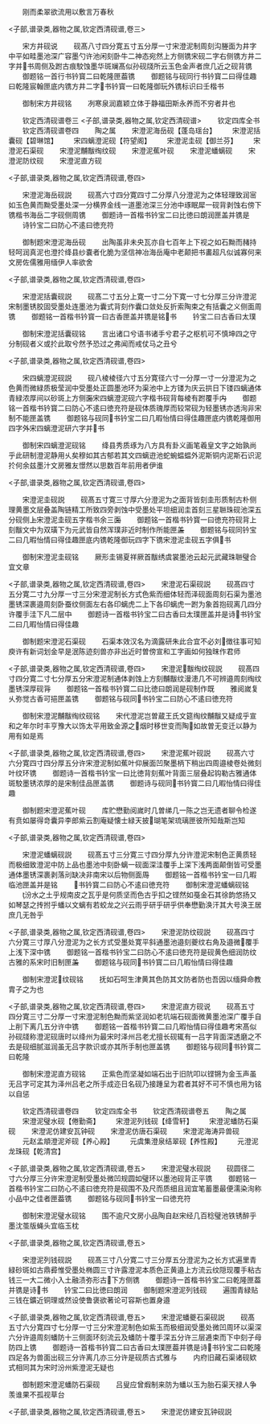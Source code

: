 <!-- { "loadSidebar": true } -->
　　刚而柔翠欲流用以敷言万春秋














<子部,谱录类,器物之属,钦定西清砚谱,卷三>








　　宋方井砚说
　　砚髙八寸四分寛五寸五分厚一寸宋澄泥制周刻沟塍面为井字中平如畦墨池深广容墨勺许池闲刻卧牛二神态宛然上方侧镌宋砚二字右侧镌方井二字并书周侧及跗古痕駮蚀墨华斑斓髙似孙砚牋所云玉色金声者庶几近之砚背镌
　　御题铭一首行书钤寳二曰乾隆匣葢镌
　　御题铭与砚同行书钤寳二曰得佳趣曰乾隆宸翰匣底内镌方井二字书钤寳一曰乾隆御玩外镌标识曰壬楷书













　　御制宋方井砚铭
　　冽寒泉润嘉颖立体于静福田斯永养而不穷者井也













　　钦定西清砚谱卷三
<子部,谱录类,器物之属,钦定西清砚谱>
　　钦定四库全书
　　钦定西清砚谱卷四
　　陶之属
　　宋澄泥海岳砚【蓬岛瑶台】
　　宋澄泥括囊砚【碧琳馆】
　　宋四螭澄泥砚【符望阁】
　　宋澄泥圭砚【御兰芬】
　　宋澄泥石渠砚
　　宋澄泥黼黻绹纹砚
　　宋澄泥蕉叶砚
　　宋澄泥蟠螭砚
　　宋澄泥防纹砚
　　宋澄泥直方砚



<子部,谱录类,器物之属,钦定西清砚谱,卷四>








　　宋澄泥海岳砚説
　　砚髙六寸四分寛四寸二分厚八分澄泥为之体轻理致润宻如玉色黄而黝受墨处深一分横界金线一道墨池深三分池中琢眠犀一砚背剥蚀右傍下镌楷书海岳二字砚侧周镌
　　御题诗一首楷书钤宝二曰比徳曰朗润匣盖并镌是
　　诗钤宝二曰防心不逺曰徳充符

　　御制题宋澄泥海岳砚
　　出陶虽非未央瓦亦自七百年上下视之如石黝而赭持轻呵润真泥也澄扵绛县纱嚢者化脆为坚信神冶海岳庵中老颠把书畵超凡似诚寡何来文房佐儒雅用缅伊人率欲舍











<子部,谱录类,器物之属,钦定西清砚谱,卷四>








　　宋澄泥括囊砚説
　　砚髙二寸五分上寛一寸二分下寛一寸七分厚三分许澄泥宋制墨锈胶固受墨处连墨池为囊式背刻作囊口敛处反折索陶束之有括囊之义侧面周镌
　　御题铭一首楷书钤寳一曰古香匣盖并镌是铭书
　　钤宝二曰古香曰太璞

　　御制宋澄泥括囊砚铭
　　言出诸口兮语书诸手兮君子之枢机可不慎坤四之守分制砚者义或扵此取兮然予恐过之弗闻而戒仗马之丑兮












<子部,谱录类,器物之属,钦定西清砚谱,卷四>








　　宋四螭澄泥砚説
　　砚八棱棱径六寸五分寛径六寸一分厚一寸一分澄泥为之色黄而微緑质极莹润中受墨处正圆墨池环为渠池中上方镂为庆云拱日下镂四螭通体青緑浓厚间以砂斑上方侧面宋四螭澄泥砚六字楷书砚背每棱有跗覆手内
　　御题铭一首楷书钤寳二曰防心不逺曰徳充符是砚体质瑰厚而较常砚为轻墨锈亦透洵非宋制不能匣盖镌
　　御题铭与砚同书钤宝二曰几暇怡情曰得佳趣匣底内镌乾隆御用四字外宋四螭澄泥研六字并书












　　御制宋四螭澄泥砚铭
　　绛县秀质琢为八方具有卦义画笔羲皇文字之始孰尚乎此研制澄泥静用乆矣穆如其古郁若其文四螭逰池蛇蜿蝹蝹外泥斯铜内泥斯石识泥扵何余兹墨汁文房雅友憬然以思数百年前用者伊谁











<子部,谱录类,器物之属,钦定西清砚谱,卷四>








　　宋澄泥圭砚説
　　砚髙五寸寛三寸厚六分澄泥为之面背皆刻圭形质制古朴侧理黄墨文层叠盖陶链精工所致四旁剥蚀中受墨处平坦细润圭首刻三星聮珠砚池深五分砚侧上宋澄泥圭砚五字楷书余三面
　　御题铭一首楷书钤寳一曰徳充符砚背上刻黻文中为双璜下为元武皆自然浑璞非近时制作所能匣盖
　　御题铭与砚同钤宝二曰几暇怡情曰得佳趣匣底内镌乾隆御玩四字下镌宋澄泥圭砚五字俱书













　　御制宋澄泥圭砚铭
　　厥形圭锡夏祥厥首黻绣虞裳墨池云起元武藏珠聮璧合宜文章













<子部,谱录类,器物之属,钦定西清砚谱,卷四>
　　宋澄泥石渠砚説
　　砚髙四寸五分寛二寸九分厚一寸三分宋澄泥制长方式色紫而细体轻而泽砚面周刻石渠为墨池墨锈深裹邉周刻卧蚕纹侧面左右各印螭虎二上下各印螭虎一跗为象首抱砚离几四分许覆手洼下凡二层中
　　御题诗一首楷书钤宝二曰古香曰太璞匣盖并是诗书钤宝二曰几暇怡情曰得佳趣








　　御制题宋澄泥石渠砚
　　石渠本效汉名为滴露研朱此合宜不必刘徴往事可知庾许有新词划金早是泯陈迹刻兽亦非出近时曽傍宣和工字画如何独昩作君师












<子部,谱录类,器物之属,钦定西清砚谱,卷四>
　　宋澄泥黻绹纹砚説
　　砚髙四寸四分寛二寸七分厚五分宋澄泥制通体剥蚀上方刻黼黻纹漫漶几不可辨邉周刻绹纹墨锈深厚砚背
　　御题铭一首楷书钤寳二曰比徳曰朗润是砚制作既
　　雅阅嵗复乆弥觉古香可挹匣盖镌
　　御题铭与砚同书钤宝二曰防心不逺曰徳充符









　　御制宋澄泥黼黻绹纹砚铭
　　宋代澄泥岂曽蔵王氏文筵绹纹黼黻又疑成乎宣和之年尔时丰亨豫大以饰太平用致金源之烟时移世变而陶如故曽无变迁以静为用有如是焉












<子部,谱录类,器物之属,钦定西清砚谱,卷四>
　　宋澄泥蕉叶砚説
　　砚髙六寸六分寛四寸四分厚五分许宋澄泥制如蕉叶仰展面凹聚墨柄下稍出四周邉棱卷处微刻叶纹环镌
　　御题诗一首楷书钤宝一曰比徳背刻蕉叶背面三层叠起钩勒古雅通体斑駮墨锈浓厚的是宋制佳品匣盖镌
　　御题诗与砚同书钤寳二曰几暇怡情曰得佳趣








　　御制题宋澄泥蕉叶砚
　　库贮懋勤阅嵗时几曽绨几一陈之岂无遗者聊令检遂有贲如屡得竒囊异李郎紫云割庵疑懐士緑天披瑚笔架琉璃匣彼所知哉斯岂知












<子部,谱录类,器物之属,钦定西清砚谱,卷四>








　　宋澄泥蟠螭砚説
　　砚髙五寸三分寛三寸四分厚九分许澄泥宋制色正黄质轻而极细致澄泥中防上品也墨池中刻卧螭一砚面深洼覆手上深下浅两面颠倒皆可受墨通体墨锈深裹剥落刓缺决非南宋以后物侧面周
　　御题铭一首楷书钤宝一曰几暇临池匣盖并是铭
　　书钤寳二曰防心不逺曰徳充符
　　御制宋澄泥蟠螭砚铭
　　汾水之土乎规南皮之瓦乎是何质坚而色古乎扣之铿然如戞金石其徐韵悠扬又如琴瑟之抟拊乎蟠以文螭有若蛟龙之兴云雨乎研乎研乎供奉懋勤涣汗其大号涣王居庶几无咎乎











<子部,谱录类,器物之属,钦定西清砚谱,卷四>
　　宋澄泥防纹砚説
　　砚髙四寸六分寛三寸厚八分澄泥为之长方式受墨处寛平斜通墨池邉刻夔纹右角及邉微覆手上浅下深中镌
　　御题铭一首楷书钤宝二曰防心不逺曰徳充符是砚黄色细润防纹古雅的系宋时旧制匣盖
　　御题铭与砚同书钤寳二曰几暇怡情曰得佳趣









　　御制宋澄泥纹砚铭
　　抚如石呵生津黄其色防其文防者防也吾因以缅舜命教胄子之为也













<子部,谱录类,器物之属,钦定西清砚谱,卷四>
　　宋澄泥直方砚说
　　砚髙五寸四分寛三寸二分厚一寸宋澄泥制色黝而紫坚润如老坑端石砚面微黄墨池深广覆手自上削下离几五分许中镌
　　御题铭一首楷书钤寳二曰几暇怡情曰得佳趣考宋髙似孙砚牋称澄泥砚唐时以绛州为最宋时泽州吕老尤擅长砚辄有一吕字背面深透磨之不去是砚细腻滋润虽无吕字款识或亦其所手制也匣盖镌
　　御题铭与砚同书钤寳二曰乾隆






　　御制宋澄泥直方砚铭
　　正紫色而坚凝如端石出于旧阬叩以铿锵为金玉声虽无吕字可定其为泽州吕老之所手成迩日名砚乃接踵呈为君者其好不可不慎也用为铭以自惩











　　钦定西清砚谱卷四
　　钦定四库全书
　　钦定西清砚谱卷五
　　陶之属
　　宋澄泥璧水砚【倦勤斋】
　　宋澄泥列钱砚【绛雪轩】
　　宋澄泥蟠防石渠砚
　　宋澄泥仿建安瓦钟砚
　　宋澄泥仿唐石渠砚
　　宋澄泥海涛异兽砚
　　元赵孟頫澄泥斧砚【养心殿】
　　元虞集澄泉结翠砚【养性殿】
　　元澄泥龙珠砚【乾清宫】




<子部,谱录类,器物之属,钦定西清砚谱,卷五>
　　宋澄泥璧水砚説
　　砚圆径二寸六分厚三分许宋澄泥制受墨处微凹规圆如璧环以墨池砚背正平镌
　　御题铭一首楷书钤宝二曰防心不逺曰徳充符是砚围不及尺而质细且润宜笔蓄墨最便濡染洵称小品中之佳者匣葢镌
　　御题铭与砚同书钤宝一曰徳充符









　　御制宋澄泥璧水砚铭
　　围不逾尺文房小品陶自赵宋经几百稔璧池铁锈醉乎墨沈茧版蝇头宜临玉枕













<子部,谱录类,器物之属,钦定西清砚谱,卷五>








　　宋澄泥列钱砚説
　　砚髙三寸八分寛二寸三分厚五分澄泥为之长方式遍里青緑砂斑如古鼎彛惟受墨处椭圆三寸许露澄泥本质色正黄邉上方流云纹隠现覆手粘古钱三一大二微小入土融渍弥形古下方侧镌
　　御题诗一首楷书钤宝二曰乾隆匣葢并镌是诗书
　　钤宝二曰比徳曰朗润
　　御制题宋澄泥列钱砚
　　遍围青緑贴三钱在鑛近铜理或然设使鲁褒欲著论可容斯也置身邉













<子部,谱录类,器物之属,钦定西清砚谱,卷五>
　　宋澄泥蟠夔石渠砚説
　　砚髙五寸六分寛四寸七分厚一寸三分宋澄泥制色如紫玉而极细润受墨处微凹周环以渠深六分许邉周刻蟠防十三侧面环刻流云及蟠防十覆手深五分许三层逓束而下中刻子母防四上镌
　　御题诗一首楷书钤寳二曰古香曰太璞匣葢并镌是诗书钤宝二曰乾隆四足各为兽面出砚三分许离几亦三分许是砚质古式雅与
　　内府旧藏石渠诸砚欵式相同其为宋时汾州紫澄泥无疑也





　　御制题宋澄泥蟠防石渠砚
　　吕叟应曾煆制来防为蟠以玉为胎石渠天禄人争羡谁果不孤视草台













<子部,谱录类,器物之属,钦定西清砚谱,卷五>
　　宋澄泥仿建安瓦钟砚説
